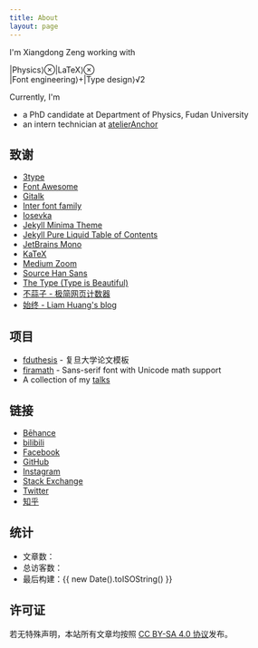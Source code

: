 ```yaml
---
title: About
layout: page
---
```


I'm Xiangdong Zeng working with

<div class="about">|Physics⟩<span class="about-mbin">⊗</span>|LaTeX⟩<span class="about-mbin">⊗</span><div class="about-frac"><span class="about-frac-top">|Font engineering⟩<span class="about-mbin">+</span>|Type design⟩</span><span class="about-frac-bottom">√2</span></div></div>

Currently, I'm

- a PhD candidate at Department of Physics, Fudan University
- an intern technician at [atelierAnchor](https://atelier-anchor.com/)

## 致谢

- [3type](https://3type.cn/)
- [Font Awesome](https://fontawesome.com/)
- [Gitalk](https://github.com/gitalk/gitalk)
- [Inter font family](https://rsms.me/inter/)
- [Iosevka](https://typeof.net/Iosevka/)
- [Jekyll Minima Theme](https://jekyll.github.io/minima/)
- [Jekyll Pure Liquid Table of Contents](https://github.com/allejo/jekyll-toc)
- [JetBrains Mono](https://www.jetbrains.com/lp/mono/)
- [KaTeX](https://katex.org/)
- [Medium Zoom](https://medium-zoom.francoischalifour.com/)
- [Source Han Sans](https://fonts.adobe.com/fonts/source-han-sans-cjk-simplified-chinese)
- [The Type (Type is Beautiful)](https://thetype.com/)
- [不蒜子 - 极简网页计数器](https://busuanzi.ibruce.info)
- [始终 - Liam Huang's blog](https://liam.page/)

<!--
- [Sticky Sidebar](https://abouolia.github.io/sticky-sidebar/)
-->

## 项目

- [fduthesis](https://github.com/stone-zeng/fduthesis) - 复旦大学论文模板
- [firamath](https://github.com/firamath/firamath) - Sans-serif font with Unicode math support
- A collection of my [talks](https://github.com/stone-zeng/talks)

## 链接

- [Bēhance](https://www.behance.net/pssysrq586b)
- [bilibili](https://space.bilibili.com/336677940)
- [Facebook](https://www.facebook.com/pssysrq)
- [GitHub](https://github.com/stone-zeng)
- [Instagram](https://www.instagram.com/xdzeng96)
- [Stack Exchange](https://stackexchange.com/users/11190499/stone-zeng)
- [Twitter](https://twitter.com/xiangdong_zeng)
- [知乎](https://www.zhihu.com/people/stone-zeng-32)

## 统计

- 文章数：
- <span id="busuanzi_container_site_uv">总访客数：<span id="busuanzi_value_site_uv"></span></span>
- 最后构建：{{ new Date().toISOString() }}

## 许可证

若无特殊声明，本站所有文章均按照 [CC BY-SA 4.0 协议](https://creativecommons.org/licenses/by-sa/4.0/)发布。

<!-- <div class="cc-by-sa-logo" aria-label="Creative Commons Attribution-ShareAlike">
  <svg class="icon"><use xlink:href="/assets/icons.svg#creative-commons-brands" /></svg>
  <svg class="icon"><use xlink:href="/assets/icons.svg#creative-commons-by-brands" /></svg>
  <svg class="icon"><use xlink:href="/assets/icons.svg#creative-commons-sa-brands" /></svg>
</div> -->
